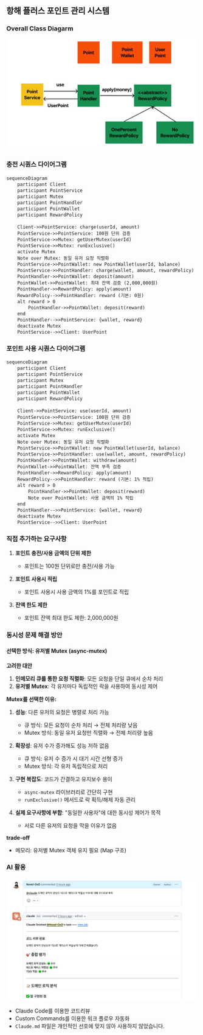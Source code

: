 ## 항해 플러스 포인트 관리 시스템

### Overall Class Diagarm

![Overall Class Diagram](./docs/class-diagram.png)

### 충전 시퀀스 다이어그램

```mermaid
sequenceDiagram
    participant Client
    participant PointService
    participant Mutex
    participant PointHandler
    participant PointWallet
    participant RewardPolicy

    Client->>PointService: charge(userId, amount)
    PointService->>PointService: 100원 단위 검증
    PointService->>Mutex: getUserMutex(userId)
    PointService->>Mutex: runExclusive()
    activate Mutex
    Note over Mutex: 동일 유저 요청 직렬화
    PointService->>PointWallet: new PointWallet(userId, balance)
    PointService->>PointHandler: charge(wallet, amount, rewardPolicy)
    PointHandler->>PointWallet: deposit(amount)
    PointWallet->>PointWallet: 최대 잔액 검증 (2,000,000원)
    PointHandler->>RewardPolicy: apply(amount)
    RewardPolicy-->>PointHandler: reward (기본: 0원)
    alt reward > 0
        PointHandler->>PointWallet: deposit(reward)
    end
    PointHandler-->>PointService: {wallet, reward}
    deactivate Mutex
    PointService-->>Client: UserPoint
```

### 포인트 사용 시퀀스 다이어그램

```mermaid
sequenceDiagram
    participant Client
    participant PointService
    participant Mutex
    participant PointHandler
    participant PointWallet
    participant RewardPolicy

    Client->>PointService: use(userId, amount)
    PointService->>PointService: 100원 단위 검증
    PointService->>Mutex: getUserMutex(userId)
    PointService->>Mutex: runExclusive()
    activate Mutex
    Note over Mutex: 동일 유저 요청 직렬화
    PointService->>PointWallet: new PointWallet(userId, balance)
    PointService->>PointHandler: use(wallet, amount, rewardPolicy)
    PointHandler->>PointWallet: withdraw(amount)
    PointWallet->>PointWallet: 잔액 부족 검증
    PointHandler->>RewardPolicy: apply(amount)
    RewardPolicy-->>PointHandler: reward (기본: 1% 적립)
    alt reward > 0
        PointHandler->>PointWallet: deposit(reward)
        Note over PointWallet: 사용 금액의 1% 적립
    end
    PointHandler-->>PointService: {wallet, reward}
    deactivate Mutex
    PointService-->>Client: UserPoint
```



### 직접 추가하는 요구사항

1. **포인트 충전/사용 금액의 단위 제한**
   - 포인트는 100원 단위로만 충전/사용 가능

2. **포인트 사용시 적립**
   - 포인트 사용시 사용 금액의 1%를 포인트로 적립

3. **잔액 한도 제한**
   - 포인트 잔액 최대 한도 제한: 2,000,000원

### 동시성 문제 해결 방안

#### 선택한 방식: 유저별 Mutex (async-mutex)

**고려한 대안**

1. **인메모리 큐를 통한 요청 직렬화**: 모든 요청을 단일 큐에서 순차 처리
2. **유저별 Mutex**: 각 유저마다 독립적인 락을 사용하여 동시성 제어

**Mutex를 선택한 이유:**

1. **성능**: 다른 유저의 요청은 병렬로 처리 가능
   - 큐 방식: 모든 요청이 순차 처리 → 전체 처리량 낮음
   - Mutex 방식: 동일 유저 요청만 직렬화 → 전체 처리량 높음

2. **확장성**: 유저 수가 증가해도 성능 저하 없음
   - 큐 방식: 유저 수 증가 시 대기 시간 선형 증가
   - Mutex 방식: 각 유저 독립적으로 처리

3. **구현 복잡도**: 코드가 간결하고 유지보수 용이
   - `async-mutex` 라이브러리로 간단히 구현
   - `runExclusive()` 메서드로 락 획득/해제 자동 관리

4. **실제 요구사항에 부합**: "동일한 사용자"에 대한 동시성 제어가 목적
   - 서로 다른 유저의 요청을 막을 이유가 없음

**trade-off**

- 메모리: 유저별 Mutex 객체 유지 필요 (Map 구조)

### AI 활용

![AI 활용](./docs/ai.png)

- Claude Code를 이용한 코드리뷰
- Custom Commands를 이용한 워크 플로우 자동화
- `Claude.md` 파일은 개인적인 선호에 맞지 않아 사용하지 않았습니다.
